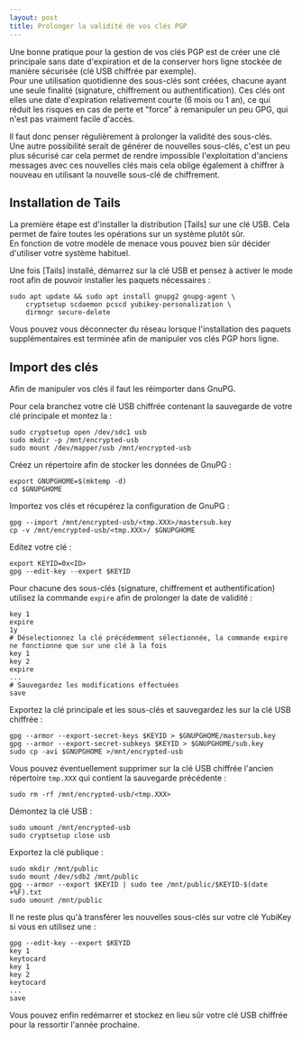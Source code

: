 ```yaml
---
layout: post
title: Prolonger la validité de vos clés PGP
---
```


Une bonne pratique pour la gestion de vos clés PGP est de créer une clé principale sans date d'expiration et de la 
conserver hors ligne stockée de manière sécurisée (clé USB chiffrée par exemple).  
Pour une utilisation quotidienne des sous-clés sont créées, chacune ayant une seule finalité (signature, chiffrement ou 
authentification).
Ces clés ont elles une date d'expiration relativement courte (6 mois ou 1 an), ce qui réduit les risques en cas de 
perte et "force" à remanipuler un peu GPG, qui n'est pas vraiment facile d'accès.

Il faut donc penser régulièrement à prolonger la validité des sous-clés.  
Une autre possibilité serait de générer de nouvelles sous-clés, c'est un peu plus sécurisé car cela permet de rendre 
impossible l'exploitation d'anciens messages avec ces nouvelles clés mais cela oblige également à chiffrer à nouveau en 
utilisant la nouvelle sous-clé de chiffrement.

## Installation de Tails

La première étape est d'installer la distribution [Tails] sur une clé USB. Cela permet de faire toutes les opérations 
sur un système plutôt sûr.  
En fonction de votre modèle de menace vous pouvez bien sûr décider d'utiliser votre système habituel.

Une fois [Tails] installé, démarrez sur la clé USB et pensez à activer le mode root afin de pouvoir installer les 
paquets nécessaires :

    sudo apt update && sudo apt install gnupg2 gnupg-agent \
        cryptsetup scdaemon pcscd yubikey-personalization \
        dirmngr secure-delete

Vous pouvez vous déconnecter du réseau lorsque l'installation des paquets supplémentaires est terminée afin de 
manipuler vos clés PGP hors ligne.

## Import des clés

Afin de manipuler vos clés il faut les réimporter dans GnuPG.

Pour cela branchez votre clé USB chiffrée contenant la sauvegarde de votre clé principale et montez la :

    sudo cryptsetup open /dev/sdc1 usb
    sudo mkdir -p /mnt/encrypted-usb
    sudo mount /dev/mapper/usb /mnt/encrypted-usb

Créez un répertoire afin de stocker les données de GnuPG :

    export GNUPGHOME=$(mktemp -d)
    cd $GNUPGHOME

Importez vos clés et récupérez la configuration de GnuPG :

    gpg --import /mnt/encrypted-usb/<tmp.XXX>/mastersub.key
    cp -v /mnt/encrypted-usb/<tmp.XXX>/ $GNUPGHOME

Editez votre clé :

    export KEYID=0x<ID>
    gpg --edit-key --expert $KEYID

Pour chacune des sous-clés (signature, chiffrement et authentification) utilisez la commande `expire` afin de prolonger 
la date de validité :

    key 1
    expire
    1y
    # Déselectionnez la clé précédemment sélectionnée, la commande expire ne fonctionne que sur une clé à la fois
    key 1
    key 2
    expire
    ...
    # Sauvegardez les modifications effectuées
    save

Exportez la clé principale et les sous-clés et sauvegardez les sur la clé USB chiffrée :

    gpg --armor --export-secret-keys $KEYID > $GNUPGHOME/mastersub.key
    gpg --armor --export-secret-subkeys $KEYID > $GNUPGHOME/sub.key
    sudo cp -avi $GNUPGHOME >/mnt/encrypted-usb

Vous pouvez éventuellement supprimer sur la clé USB chiffrée l'ancien répertoire `tmp.XXX` qui contient la sauvegarde 
précédente :

    sudo rm -rf /mnt/encrypted-usb/<tmp.XXX>

Démontez la clé USB :

    sudo umount /mnt/encrypted-usb
    sudo cryptsetup close usb

Exportez la clé publique :

    sudo mkdir /mnt/public
    sudo mount /dev/sdb2 /mnt/public
    gpg --armor --export $KEYID | sudo tee /mnt/public/$KEYID-$(date +%F).txt
    sudo umount /mnt/public

Il ne reste plus qu'à transférer les nouvelles sous-clés sur votre clé YubiKey si vous en utilisez une :

    gpg --edit-key --expert $KEYID
    key 1
    keytocard
    key 1
    key 2
    keytocard
    ...
    save

Vous pouvez enfin redémarrer et stockez en lieu sûr votre clé USB chiffrée pour la ressortir l'année prochaine.
